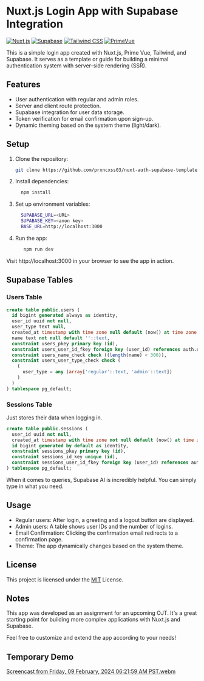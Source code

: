 # Nuxt.js Login App with Supabase Integration
[![Nuxt.js](https://img.shields.io/badge/Nuxt.js-04C690?style=flat-square&logo=nuxt.js)](https://nuxtjs.org/)
[![Supabase](https://img.shields.io/badge/Supabase-1E4C5C?style=flat-square&logo=supabase)](https://supabase.io/)
[![Tailwind CSS](https://img.shields.io/badge/Tailwind_CSS-38B2AC?style=flat-square&logo=tailwind-css)](https://tailwindcss.com/)
[![PrimeVue](https://img.shields.io/badge/PrimeVue-42A97A?style=flat-square&logo=primevue)](https://primefaces.org/primevue/)

This is a simple login app created with Nuxt.js, Prime Vue, Tailwind, and Supabase. It serves as a template or guide for building a minimal authentication system with server-side rendering (SSR).  



## Features

- User authentication with regular and admin roles.
- Server and client route protection.
- Supabase integration for user data storage.
- Token verification for email confirmation upon sign-up.
- Dynamic theming based on the system theme (light/dark).

## Setup

1. Clone the repository:

   ```bash
   git clone https://github.com/prxncxss03/nuxt-auth-supabase-template.git
   ```

2. Install dependencies:

   ```bash
     npm install
   ```
3. Set up environment variables:

   ```bash
     SUPABASE_URL=<URL>
     SUPABASE_KEY=<anon key>
     BASE_URL=http://localhost:3000
   ```
4. Run the app:
    ```bash
       npm run dev
     ```
Visit http://localhost:3000 in your browser to see the app in action.

## Supabase Tables
### Users Table

```sql
create table public.users (
  id bigint generated always as identity,
  user_id uuid not null,
  user_type text null,
  created_at timestamp with time zone null default (now() at time zone 'utc'::text),
  name text not null default ''::text,
  constraint users_pkey primary key (id),
  constraint users_user_id_fkey foreign key (user_id) references auth.users (id),
  constraint users_name_check check ((length(name) < 300)),
  constraint users_user_type_check check (
    (
      user_type = any (array['regular'::text, 'admin'::text])
    )
  )
) tablespace pg_default;
```
### Sessions Table 
Just stores their data when logging in.
```sql
create table public.sessions (
  user_id uuid not null,
  created_at timestamp with time zone not null default (now() at time zone 'utc'::text),
  id bigint generated by default as identity,
  constraint sessions_pkey primary key (id),
  constraint sessions_id_key unique (id),
  constraint sessions_user_id_fkey foreign key (user_id) references auth.users (id) on update cascade on delete cascade
) tablespace pg_default;
```
When it comes to queries, Supabase AI is incredibly helpful. You can simply type in what you need.

## Usage
- Regular users: After login, a greeting and a logout button are displayed.  
- Admin users: A table shows user IDs and the number of logins.
- Email Confirmation: Clicking the confirmation email redirects to a confirmation page.
- Theme: The app dynamically changes based on the system theme.

## License
This project is licensed under the [MIT](https://opensource.org/licenses/MIT) License.

## Notes
This app was developed as an assignment for an upcoming OJT. It's a great starting point for building more complex applications with Nuxt.js and Supabase.

Feel free to customize and extend the app according to your needs!

## Temporary Demo 
[Screencast from Friday, 09 February, 2024 06:21:59 AM PST.webm](https://github.com/prxncxss03/nuxt-auth-supabase-template/assets/84000523/edcfb701-4c71-471b-b064-a6ae61e24067)

